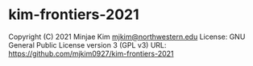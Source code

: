 # kim-frontiers-2021

Copyright (C) 2021 Minjae Kim <mjkim@northwestern.edu>
License: GNU General Public License version 3 (GPL v3)
URL: https://github.com/mjkim0927/kim-frontiers-2021
